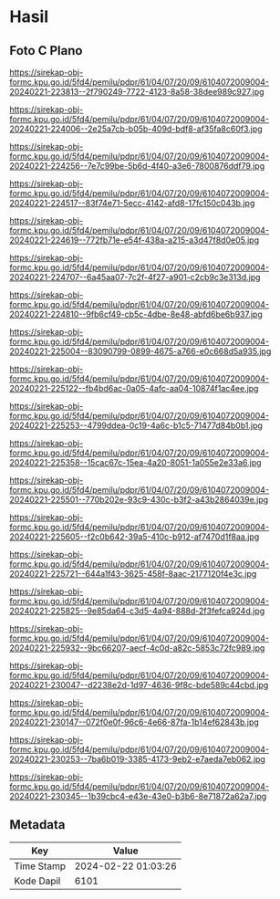 # Hasil

## Foto C Plano

https://sirekap-obj-formc.kpu.go.id/5fd4/pemilu/pdpr/61/04/07/20/09/6104072009004-20240221-223813--2f790249-7722-4123-8a58-38dee989c927.jpg

https://sirekap-obj-formc.kpu.go.id/5fd4/pemilu/pdpr/61/04/07/20/09/6104072009004-20240221-224006--2e25a7cb-b05b-409d-bdf8-af35fa8c60f3.jpg

https://sirekap-obj-formc.kpu.go.id/5fd4/pemilu/pdpr/61/04/07/20/09/6104072009004-20240221-224256--7e7c99be-5b6d-4f40-a3e6-7800876ddf79.jpg

https://sirekap-obj-formc.kpu.go.id/5fd4/pemilu/pdpr/61/04/07/20/09/6104072009004-20240221-224517--83f74e71-5ecc-4142-afd8-17fc150c043b.jpg

https://sirekap-obj-formc.kpu.go.id/5fd4/pemilu/pdpr/61/04/07/20/09/6104072009004-20240221-224619--772fb71e-e54f-438a-a215-a3d47f8d0e05.jpg

https://sirekap-obj-formc.kpu.go.id/5fd4/pemilu/pdpr/61/04/07/20/09/6104072009004-20240221-224707--6a45aa07-7c2f-4f27-a901-c2cb9c3e313d.jpg

https://sirekap-obj-formc.kpu.go.id/5fd4/pemilu/pdpr/61/04/07/20/09/6104072009004-20240221-224810--9fb6cf49-cb5c-4dbe-8e48-abfd6be6b937.jpg

https://sirekap-obj-formc.kpu.go.id/5fd4/pemilu/pdpr/61/04/07/20/09/6104072009004-20240221-225004--83090799-0899-4675-a766-e0c668d5a935.jpg

https://sirekap-obj-formc.kpu.go.id/5fd4/pemilu/pdpr/61/04/07/20/09/6104072009004-20240221-225122--fb4bd6ac-0a05-4afc-aa04-10874f1ac4ee.jpg

https://sirekap-obj-formc.kpu.go.id/5fd4/pemilu/pdpr/61/04/07/20/09/6104072009004-20240221-225253--4799ddea-0c19-4a6c-b1c5-71477d84b0b1.jpg

https://sirekap-obj-formc.kpu.go.id/5fd4/pemilu/pdpr/61/04/07/20/09/6104072009004-20240221-225358--15cac67c-15ea-4a20-8051-1a055e2e33a6.jpg

https://sirekap-obj-formc.kpu.go.id/5fd4/pemilu/pdpr/61/04/07/20/09/6104072009004-20240221-225501--770b202e-93c9-430c-b3f2-a43b2864039e.jpg

https://sirekap-obj-formc.kpu.go.id/5fd4/pemilu/pdpr/61/04/07/20/09/6104072009004-20240221-225605--f2c0b642-39a5-410c-b912-af7470d1f8aa.jpg

https://sirekap-obj-formc.kpu.go.id/5fd4/pemilu/pdpr/61/04/07/20/09/6104072009004-20240221-225721--644a1f43-3625-458f-8aac-2177120f4e3c.jpg

https://sirekap-obj-formc.kpu.go.id/5fd4/pemilu/pdpr/61/04/07/20/09/6104072009004-20240221-225825--9e85da64-c3d5-4a94-888d-2f3fefca924d.jpg

https://sirekap-obj-formc.kpu.go.id/5fd4/pemilu/pdpr/61/04/07/20/09/6104072009004-20240221-225932--9bc66207-aecf-4c0d-a82c-5853c72fc989.jpg

https://sirekap-obj-formc.kpu.go.id/5fd4/pemilu/pdpr/61/04/07/20/09/6104072009004-20240221-230047--d2238e2d-1d97-4636-9f8c-bde589c44cbd.jpg

https://sirekap-obj-formc.kpu.go.id/5fd4/pemilu/pdpr/61/04/07/20/09/6104072009004-20240221-230147--072f0e0f-96c6-4e66-87fa-1b14ef62843b.jpg

https://sirekap-obj-formc.kpu.go.id/5fd4/pemilu/pdpr/61/04/07/20/09/6104072009004-20240221-230253--7ba6b019-3385-4173-9eb2-e7aeda7eb062.jpg

https://sirekap-obj-formc.kpu.go.id/5fd4/pemilu/pdpr/61/04/07/20/09/6104072009004-20240221-230345--1b39cbc4-e43e-43e0-b3b6-8e71872a62a7.jpg


## Metadata

| Key        | Value               |
| ---------- | ------------------- |
| Time Stamp | 2024-02-22 01:03:26 |
| Kode Dapil | 6101                |



